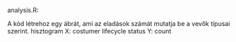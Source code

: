 analysis.R:

A kód létrehoz egy ábrát, ami az eladások számát mutatja be a vevők típusai szerint.
  hisztogram
    X: costumer lifecycle status
    Y: count